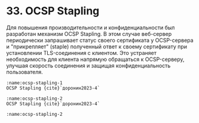 # 33. OCSP Stapling

Для повышения производительности и конфиденциальности был разработан механизм OCSP Stapling. В этом случае веб-сервер периодически запрашивает статус своего сертификата у OCSP-сервера и "прикрепляет" (staple) полученный ответ к своему сертификату при установлении TLS-соединения с клиентом. Это устраняет необходимость для клиента напрямую обращаться к OCSP-серверу, улучшая скорость соединения и защищая конфиденциальность пользователя.

```{figure} ../images/04_lecture_http_https/page-32.png
:name:ocsp-stapling-1
OCSP Stapling {cite}`доронин2023-4`
```

```{figure} ../images/04_lecture_http_https/page-55.png
:name:ocsp-stapling-2
OCSP Stapling {cite}`доронин2023-4`
```

```{figure} ../images/doronin-ocsp-stapling.png
:name:ocsp-stapling-2
```

